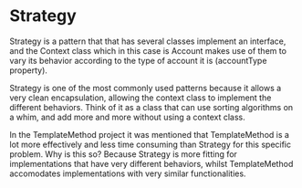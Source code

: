# Strategy

Strategy is a pattern that that has several classes implement an interface, and the Context class which in this case
is Account makes use of them to vary its behavior according to the type of account it is (accountType property).

Strategy is one of the most commonly used patterns because it allows a very clean encapsulation, allowing the
context class to implement the different behaviors. Think of it as a class that can use sorting algorithms on a whim,
and add more and more without using a context class.

In the TemplateMethod project it was mentioned that TemplateMethod is a lot more effectively and less time consuming
than Strategy for this specific problem. Why is this so? Because Strategy is more fitting for implementations
that have very different behaviors, whilst TemplateMethod accomodates implementations with very similar functionalities.
